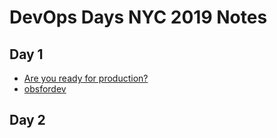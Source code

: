 # DevOps Days NYC 2019 Notes

## Day 1
* [Are you ready for production?](ready.md)
* [obsfordev](obsfordev.md)

## Day 2
